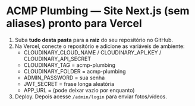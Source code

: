 # ACMP Plumbing — Site Next.js (sem aliases) pronto para Vercel

1) Suba **tudo desta pasta** para a **raiz** do seu repositório no GitHub.
2) Na Vercel, conecte o repositório e adicione as variáveis de ambiente:
   - CLOUDINARY_CLOUD_NAME / CLOUDINARY_API_KEY / CLOUDINARY_API_SECRET
   - CLOUDINARY_TAG = acmp-plumbing
   - CLOUDINARY_FOLDER = acmp-plumbing
   - ADMIN_PASSWORD = sua senha
   - JWT_SECRET = frase longa aleatória
   - APP_URL = (pode deixar vazio por enquanto)
3) Deploy. Depois acesse `/admin/login` para enviar fotos/vídeos.

